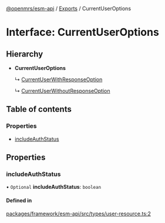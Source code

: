 [@openmrs/esm-api](../API.md) / [Exports](../modules.md) / CurrentUserOptions

# Interface: CurrentUserOptions

## Hierarchy

- **CurrentUserOptions**

  ↳ [CurrentUserWithResponseOption](currentuserwithresponseoption.md)

  ↳ [CurrentUserWithoutResponseOption](currentuserwithoutresponseoption.md)

## Table of contents

### Properties

- [includeAuthStatus](currentuseroptions.md#includeauthstatus)

## Properties

### includeAuthStatus

• `Optional` **includeAuthStatus**: `boolean`

#### Defined in

[packages/framework/esm-api/src/types/user-resource.ts:2](https://github.com/openmrs/openmrs-esm-core/blob/master/packages/framework/esm-api/src/types/user-resource.ts#L2)
